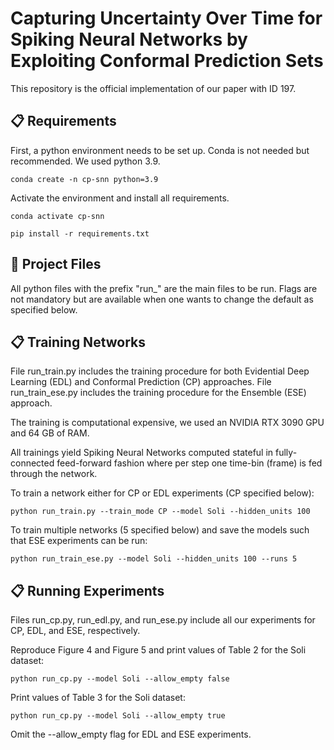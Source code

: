 # Capturing Uncertainty Over Time for Spiking Neural Networks by Exploiting Conformal Prediction Sets

This repository is the official implementation of our paper with ID 197.

## 📋 Requirements

First, a python environment needs to be set up. Conda is not needed but
recommended. We used python 3.9.

`conda create -n cp-snn python=3.9`

Activate the environment and install all requirements.

`conda activate cp-snn`

`pip install -r requirements.txt`


## 👷 Project Files
All python files with the prefix "run_" are the main files to be run.
Flags are not mandatory but are available when one wants to change the default
as specified below.

## 📋 Training Networks

File run_train.py includes the training procedure for both Evidential Deep
Learning
(EDL) and Conformal Prediction (CP) approaches. File run_train_ese.py includes
the training procedure for the Ensemble (ESE) approach.

The training is computational expensive, we used an NVIDIA RTX 3090 GPU and 64
GB of RAM.

All trainings yield Spiking Neural Networks computed stateful in fully-connected
feed-forward fashion where per step one time-bin (frame) is fed through the
network.

To train a network either for CP or EDL experiments (CP specified below):

`python run_train.py --train_mode CP --model Soli --hidden_units 100`

To train multiple networks (5 specified below) and save the models such that ESE
experiments can be run:

`python run_train_ese.py --model Soli --hidden_units 100 --runs 5`

## 📋 Running Experiments

Files run_cp.py, run_edl.py, and run_ese.py include all our experiments for CP,
EDL, and ESE, respectively.

Reproduce Figure 4 and Figure 5 and print values of Table 2 for the Soli
dataset:

`python run_cp.py --model Soli --allow_empty false`

Print values of Table 3 for the Soli dataset:

`python run_cp.py --model Soli --allow_empty true`

Omit the --allow_empty flag for EDL and ESE experiments.
